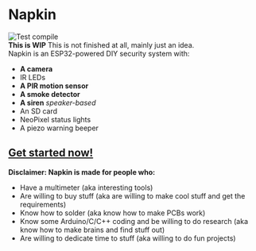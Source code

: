 # Napkin
![Test compile](https://github.com/family-richards/Napkin/workflows/Test%20compile/badge.svg)  
  **This is WIP** This is not finished at all, mainly just an idea.  
  Napkin is an ESP32-powered DIY security system with:
- **A camera**
- IR LEDs
- **A PIR motion sensor**
- **A smoke detector**
- **A siren** *speaker-based*
- An SD card
- NeoPixel status lights
- A piezo warning beeper
## [Get started now!](howto2.md)
  
  
  **Disclaimer: Napkin is made for people who:**
- Have a multimeter (aka interesting tools)
- Are willing to buy stuff (aka are willing to make cool stuff and get the requirements)
- Know how to solder (aka know how to make PCBs work)
- Know some Arduino/C/C++ coding and be willing to do research (aka know how to make brains and find stuff out)
- Are willing to dedicate time to stuff (aka willing to do fun projects)
